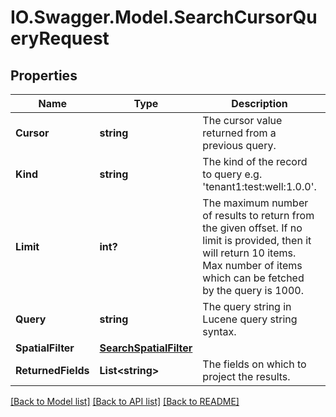 # IO.Swagger.Model.SearchCursorQueryRequest
## Properties

Name | Type | Description | Notes
------------ | ------------- | ------------- | -------------
**Cursor** | **string** | The cursor value returned from a previous query. | [optional] 
**Kind** | **string** | The kind of the record to query e.g. &#39;tenant1:test:well:1.0.0&#39;. | 
**Limit** | **int?** | The maximum number of results to return from the given offset. If no limit is provided, then it will return 10 items. Max number of items which can be fetched by the query is 1000. | [optional] 
**Query** | **string** | The query string in Lucene query string syntax. | [optional] 
**SpatialFilter** | [**SearchSpatialFilter**](SearchSpatialFilter.md) |  | [optional] 
**ReturnedFields** | **List&lt;string&gt;** | The fields on which to project the results. | [optional] 

[[Back to Model list]](../README.md#documentation-for-models) [[Back to API list]](../README.md#documentation-for-api-endpoints) [[Back to README]](../README.md)

